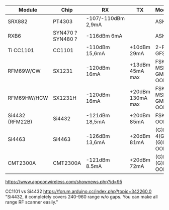 

|Module	| Chip |	RX	| TX	| Modulation	|Alim	|Interface |	Autre|
|-------|------|----|----|------------|-----|----------|------|
|SRX882	|PT4303|-107/-110dBm 2,9mA  |  |ASK, OOK	| 3-5V	| | |	
|RXB6		 |SYN470 ? SYN480 ?|-116dBm 6mA |		|ASK, OOK	| 3-5V	| |	RSSI |
|Ti CC1101|	CC1101	|-110dBm 15,6mA | +10dBm 29mA|	2-FSK, GFSK, MSK	| 3,3V		| | | |
|RFM69W/CW |	SX1231	| -120dBm 16mA | +13dBm 45mA max| FSK, GFSK, MSK, GMSK, OOK| 3,3V | SPI	| |
|RFM69HW/HCW	| SX1231H	|-120dBm 16mA |+20dBm 130mA max|	FSK, GFSK, MSK, GMSK, OOK| 3,3V |	SPI	| HCW - module size is: 16 x 16 mm (comp. RFM22B) <br/> HW - module size is: 16 x 19.7 mm <br/> http://forum.anarduino.com/posts/list/5.page |
|Si4432 (RFM22B)|	Si4432	|-121dBm 18,5mA | +20dBm 85mA |	FSK, GFSK, OOK| 1.8V-3,6V	|SPI	 |	|		
|Si4463	|Si4463	|-126dBm 13,6mA | +20dBm 81mA|	(G)FSK, 4(G)FSK, (G)MSK, OOK| 1.8V-3,6V	|SPI	| |
|CMT2300A |	CMT2300A |-121dBm 8.5mA |+20dBm	72mA| (G)FSK, (G)MSK, OOK	| 1.8V-3,6V	| SPI |



https://www.appconwireless.com/shownews.php?id=95

CC1101 vs Si4432
https://forum.arduino.cc/index.php?topic=342260.0
 "Si4432, it completely covers  240-960 range w/o gaps. You can make all range RF scanner easily."
